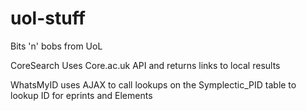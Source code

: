 # uol-stuff
Bits 'n' bobs from UoL

CoreSearch Uses Core.ac.uk API and returns links to local results

WhatsMyID uses AJAX to call lookups on the Symplectic_PID table to lookup ID for eprints and Elements
